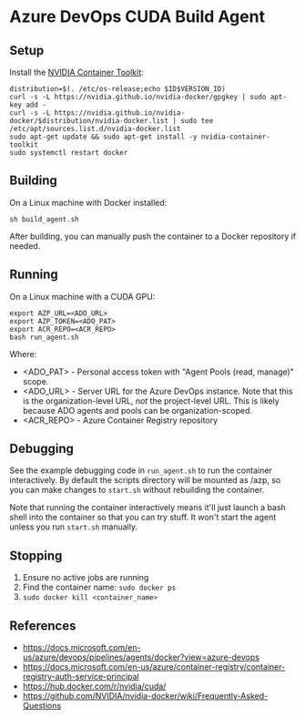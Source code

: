 # Azure DevOps CUDA Build Agent

## Setup

Install the [NVIDIA Container Toolkit](https://docs.nvidia.com/ai-enterprise/deployment-guide/dg-docker.html):

```shell
distribution=$(. /etc/os-release;echo $ID$VERSION_ID)
curl -s -L https://nvidia.github.io/nvidia-docker/gpgkey | sudo apt-key add -
curl -s -L https://nvidia.github.io/nvidia-docker/$distribution/nvidia-docker.list | sudo tee /etc/apt/sources.list.d/nvidia-docker.list
sudo apt-get update && sudo apt-get install -y nvidia-container-toolkit
sudo systemctl restart docker
```

## Building

On a Linux machine with Docker installed:

```shell
sh build_agent.sh
```

After building, you can manually push the container to a Docker repository if needed.

## Running

On a Linux machine with a CUDA GPU:

```shell
export AZP_URL=<ADO_URL>
export AZP_TOKEN=<ADO_PAT>
export ACR_REPO=<ACR_REPO>
bash run_agent.sh
```

Where:
- <ADO_PAT> - Personal access token with "Agent Pools (read, manage)" scope.
- <ADO_URL> - Server URL for the Azure DevOps instance. Note that this is the organization-level URL, *not* the project-level URL. This is likely because ADO agents and pools can be organization-scoped.
- <ACR_REPO> - Azure Container Registry repository

## Debugging

See the example debugging code in `run_agent.sh` to run the container interactively. By default the scripts directory will be mounted as /azp, so you can make changes to `start.sh` without rebuilding the container.

Note that running the container interactively means it'll just launch a bash shell into the container so that you can try stuff. It won't start the agent unless you run `start.sh` manually.

## Stopping

1. Ensure no active jobs are running
2. Find the container name: `sudo docker ps`
3. `sudo docker kill <container_name>`

## References
 - https://docs.microsoft.com/en-us/azure/devops/pipelines/agents/docker?view=azure-devops
 - https://docs.microsoft.com/en-us/azure/container-registry/container-registry-auth-service-principal
 - https://hub.docker.com/r/nvidia/cuda/
 - https://github.com/NVIDIA/nvidia-docker/wiki/Frequently-Asked-Questions